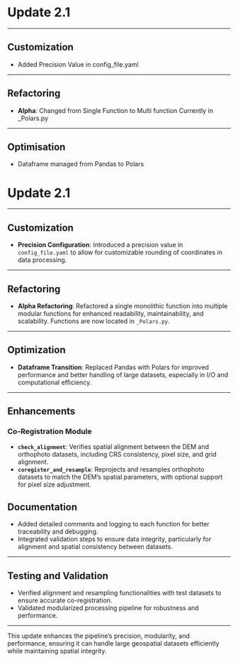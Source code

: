 # Update 2.1

---
## Customization 

-  Added Precision Value in config_file.yaml



---
##  Refactoring 
- **Alpha**: Changed from Single Function to Multi function Currently in _Polars.py

---
## Optimisation 
- Dataframe managed from Pandas to Polars




# Update 2.1

---

## **Customization**

- **Precision Configuration**: Introduced a precision value in `config_file.yaml` to allow for customizable rounding of coordinates in data processing.

---

## **Refactoring**

- **Alpha Refactoring**: Refactored a single monolithic function into multiple modular functions for enhanced readability, maintainability, and scalability. Functions are now located in `_Polars.py`.

---

## **Optimization**

- **Dataframe Transition**: Replaced Pandas with Polars for improved performance and better handling of large datasets, especially in I/O and computational efficiency.

---

## **Enhancements**

### **Co-Registration Module**

- **`check_alignment`**: Verifies spatial alignment between the DEM and orthophoto datasets, including CRS consistency, pixel size, and grid alignment.
- **`coregister_and_resample`**: Reprojects and resamples orthophoto datasets to match the DEM’s spatial parameters, with optional support for pixel size adjustment.



## **Documentation**

- Added detailed comments and logging to each function for better traceability and debugging.
- Integrated validation steps to ensure data integrity, particularly for alignment and spatial consistency between datasets.

---

## **Testing and Validation**

- Verified alignment and resampling functionalities with test datasets to ensure accurate co-registration.
- Validated modularized processing pipeline for robustness and performance.

--- 

This update enhances the pipeline’s precision, modularity, and performance, ensuring it can handle large geospatial datasets efficiently while maintaining spatial integrity.